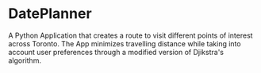 # DatePlanner
A Python Application that creates a route to visit different points of interest across Toronto. The App minimizes travelling distance while taking into account user preferences through a modified version of Djikstra's algorithm. 
